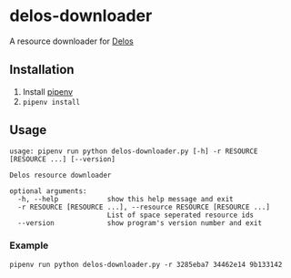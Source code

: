 # delos-downloader

A resource downloader for [Delos](https://delos.uoa.gr/opendelos/)

## Installation

1. Install [pipenv](https://pipenv.readthedocs.io/en/latest/)
2. `pipenv install`

## Usage

```
usage: pipenv run python delos-downloader.py [-h] -r RESOURCE [RESOURCE ...] [--version]

Delos resource downloader

optional arguments:
  -h, --help            show this help message and exit
  -r RESOURCE [RESOURCE ...], --resource RESOURCE [RESOURCE ...]
                        List of space seperated resource ids
  --version             show program's version number and exit
```

### Example

`pipenv run python delos-downloader.py -r 3285eba7 34462e14 9b133142`
